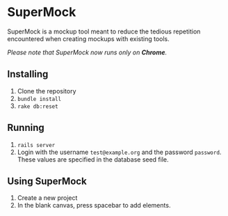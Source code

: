 SuperMock
=========

SuperMock is a mockup tool meant to reduce the tedious repetition
encountered when creating mockups with existing tools.

_Please note that SuperMock now runs only on **Chrome**._

## Installing

1. Clone the repository
1. `bundle install`
1. `rake db:reset`

## Running

1. `rails server`
1. Login with the username `test@example.org` and the password `password`.
These values are specified in the database seed file.

## Using SuperMock

1. Create a new project
2. In the blank canvas, press spacebar to add elements.
